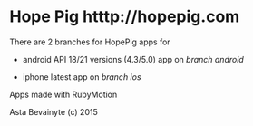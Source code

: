 Hope Pig htttp://hopepig.com
===========================
There are 2 branches for HopePig apps for

+ android API 18/21 versions (4.3/5.0) app on _branch android_

+ iphone latest app on _branch ios_

Apps made with RubyMotion

Asta Bevainyte (c)
2015
